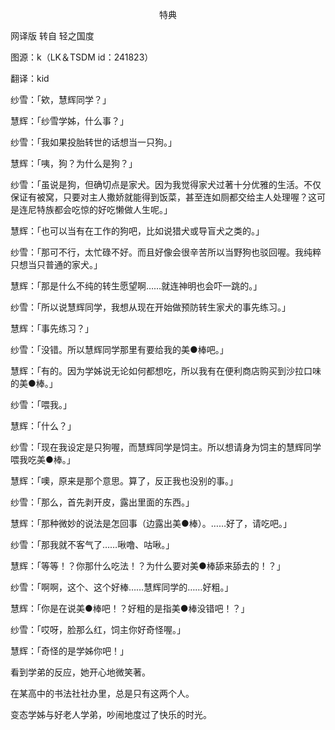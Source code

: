 <p align="center">特典</p>

网译版 转自 轻之国度

图源：k（LK＆TSDM id：241823）

翻译：kid

纱雪：「欸，慧辉同学？」

慧辉：「纱雪学姊，什么事？」

纱雪：「我如果投胎转世的话想当一只狗。」

慧辉：「咦，狗？为什么是狗？」

纱雪：「虽说是狗，但确切点是家犬。因为我觉得家犬过著十分优雅的生活。不仅保证有被窝，只要对主人撒娇就能得到饭菜，甚至连如厕都交给主人处理喔？这可是连尼特族都会吃惊的好吃懒做人生呢。」

慧辉：「也可以当有在工作的狗吧，比如说猎犬或导盲犬之类的。」

纱雪：「那可不行，太忙碌不好。而且好像会很辛苦所以当野狗也驳回喔。我纯粹只想当只普通的家犬。」

慧辉：「那是什么不纯的转生愿望啊……就连神明也会吓一跳的。」

纱雪：「所以说慧辉同学，我想从现在开始做预防转生家犬的事先练习。」

慧辉：「事先练习？」

纱雪：「没错。所以慧辉同学那里有要给我的美●棒吧。」

慧辉：「有的。因为学姊说无论如何都想吃，所以我有在便利商店购买到沙拉口味的美●棒。」

纱雪：「喂我。」

慧辉：「什么？」

纱雪：「现在我设定是只狗喔，而慧辉同学是饲主。所以想请身为饲主的慧辉同学喂我吃美●棒。」

慧辉：「噢，原来是那个意思。算了，反正我也没别的事。」

纱雪：「那么，首先剥开皮，露出里面的东西。」

慧辉：「那种微妙的说法是怎回事（边露出美●棒）。……好了，请吃吧。」

纱雪：「那我就不客气了……啾噜、咕啾。」

慧辉：「等等！？你那什么吃法！？为什么要对美●棒舔来舔去的！？」

纱雪：「啊啊，这个、这个好棒……慧辉同学的……好粗。」

慧辉：「你是在说美●棒吧！？好粗的是指美●棒没错吧！？」

纱雪：「哎呀，脸那么红，饲主你好奇怪喔。」

慧辉：「奇怪的是学姊你吧！」

看到学弟的反应，她开心地微笑著。

在某高中的书法社社办里，总是只有这两个人。

变态学姊与好老人学弟，吵闹地度过了快乐的时光。

